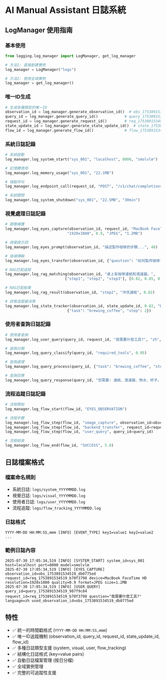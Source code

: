 # AI Manual Assistant 日誌系統

## LogManager 使用指南

### 基本使用

```python
from logging.log_manager import LogManager, get_log_manager

# 方法1: 直接創建實例
log_manager = LogManager("logs")

# 方法2: 使用全域實例
log_manager = get_log_manager()
```

### 唯一ID生成

```python
# 生成各種類型的唯一ID
observation_id = log_manager.generate_observation_id()  # obs_1753891534519_db0775ed
query_id = log_manager.generate_query_id()            # query_1753891534519_987f9c84
request_id = log_manager.generate_request_id()        # req_1753891534519_b70f3798
state_update_id = log_manager.generate_state_update_id()  # state_1753891534519_00ac8f4e
flow_id = log_manager.generate_flow_id()              # flow_1753891534519_5d551d89
```

### 系統日誌記錄

```python
# 系統啟動
log_manager.log_system_start("sys_001", "localhost", 8000, "smolvlm")

# 記憶體使用
log_manager.log_memory_usage("sys_001", "22.1MB")

# 端點呼叫
log_manager.log_endpoint_call(request_id, "POST", "/v1/chat/completions", 200, 2.31)

# 系統關閉
log_manager.log_system_shutdown("sys_001", "22.5MB", "30min")
```

### 視覺處理日誌記錄

```python
# 圖像捕獲
log_manager.log_eyes_capture(observation_id, request_id, "MacBook FaceTime HD", 
                            "1920x1080", 0.9, "JPEG", "1.2MB")

# 視覺提示詞
log_manager.log_eyes_prompt(observation_id, "描述製作咖啡的步驟...", 48)

# 後端傳輸
log_manager.log_eyes_transfer(observation_id, {"question": "如何製作咖啡?", "tokens": 100})

# RAG匹配過程
log_manager.log_rag_matching(observation_id, "桌上有咖啡濾紙和滴濾器。", 
                           ["step1", "step2", "step3"], [0.82, 0.65, 0.12])

# RAG匹配結果
log_manager.log_rag_result(observation_id, "step2", "沖洗濾紙", 0.82)

# 狀態追蹤器決策
log_manager.log_state_tracker(observation_id, state_update_id, 0.82, "UPDATE", 
                            {"task": "brewing_coffee", "step": 2})
```

### 使用者查詢日誌記錄

```python
# 使用者查詢
log_manager.log_user_query(query_id, request_id, "我需要什麼工具?", "zh", observation_id)

# 查詢分類
log_manager.log_query_classify(query_id, "required_tools", 0.95)

# 查詢處理
log_manager.log_query_process(query_id, {"task": "brewing_coffee", "step": 2})

# 查詢回應
log_manager.log_query_response(query_id, "您需要: 濾紙、滴濾器、熱水、杯子。", 1.2)
```

### 流程追蹤日誌記錄

```python
# 流程開始
log_manager.log_flow_start(flow_id, "EYES_OBSERVATION")

# 流程步驟
log_manager.log_flow_step(flow_id, "image_capture", observation_id=observation_id)
log_manager.log_flow_step(flow_id, "backend_transfer", request_id=request_id)
log_manager.log_flow_step(flow_id, "user_query", query_id=query_id)

# 流程結束
log_manager.log_flow_end(flow_id, "SUCCESS", 5.0)
```

## 日誌檔案格式

### 檔案命名規則
- 系統日誌: `logs/system_YYYYMMDD.log`
- 視覺日誌: `logs/visual_YYYYMMDD.log`
- 使用者日誌: `logs/user_YYYYMMDD.log`
- 流程追蹤: `logs/flow_tracking_YYYYMMDD.log`

### 日誌格式
```
YYYY-MM-DD HH:MM:SS,mmm [INFO] [EVENT_TYPE] key1=value1 key2=value2 ...
```

### 範例日誌內容
```
2025-07-30 17:05:34,519 [INFO] [SYSTEM_START] system_id=sys_001 host=localhost port=8000 model=smolvlm
2025-07-30 17:05:34,519 [INFO] [EYES_CAPTURE] observation_id=obs_1753891534519_db0775ed request_id=req_1753891534519_b70f3798 device=MacBook FaceTime HD resolution=1920x1080 quality=0.9 format=JPEG size=1.2MB
2025-07-30 17:05:34,519 [INFO] [USER_QUERY] query_id=query_1753891534519_987f9c84 request_id=req_1753891534519_b70f3798 question="我需要什麼工具?" language=zh used_observation_id=obs_1753891534519_db0775ed
```

## 特性

- ✅ 統一的時間戳格式 (`YYYY-MM-DD HH:MM:SS,mmm`)
- ✅ 唯一ID追蹤機制 (observation_id, query_id, request_id, state_update_id, flow_id)
- ✅ 多種日誌類型支援 (system, visual, user, flow_tracking)
- ✅ 結構化日誌格式 (key=value pairs)
- ✅ 自動日誌檔案管理 (按日分檔)
- ✅ 全域實例管理
- ✅ 完整的可追蹤性支援